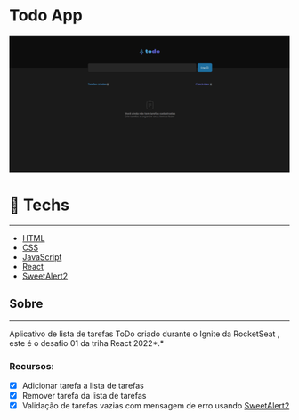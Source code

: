 
# Todo App

![todoApp.gif](todoApp.gif)


# 🚀 **Techs**

---

- [HTML](https://developer.mozilla.org/pt-BR/docs/Web/HTML)
- [CSS](https://www.w3schools.com/css/)
- [JavaScript](https://developer.mozilla.org/pt-BR/docs/Web/JavaScript)
- [React](https://pt-br.reactjs.org/)
- [SweetAlert2](https://sweetalert2.github.io/)

## Sobre

---

Aplicativo de lista de tarefas ToDo criado durante o Ignite da RocketSeat , este é o desafio 01 da triha React 2022*.*

### **Recursos:**

- [x]  Adicionar tarefa a  lista de tarefas
- [x]  Remover tarefa da lista de tarefas
- [x]  Validação de tarefas vazias com mensagem de erro usando [SweetAlert2](https://sweetalert2.github.io/)